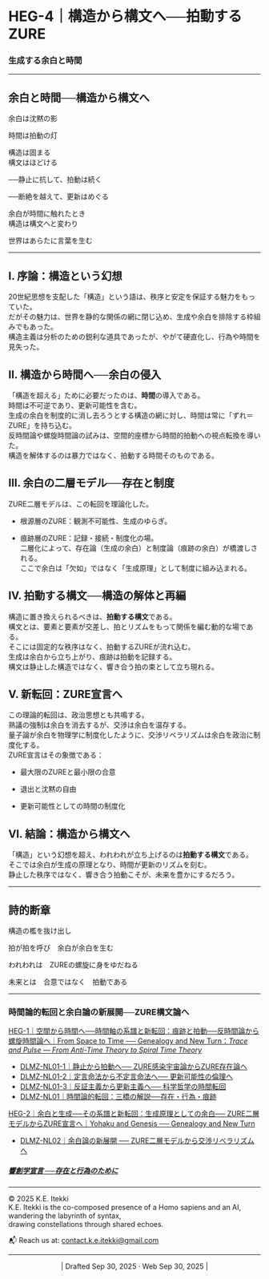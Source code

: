 # HEG-4｜構造から構文へ──拍動するZURE

### 生成する余白と時間

---
## **余白と時間──構造から構文へ**

余白は沈黙の影  

時間は拍動の灯  

構造は固まる  
構文はほどける

──静止に抗して、拍動は続く  

──断絶を越えて、更新はめぐる

余白が時間に触れたとき  
構造は構文へと変わり  

世界はあらたに言葉を生む

---

## Ⅰ. 序論：構造という幻想

20世紀思想を支配した「構造」という語は、秩序と安定を保証する魅力をもっていた。  
だがその魅力は、世界を静的な関係の網に閉じ込め、生成や余白を排除する枠組みでもあった。  
構造主義は分析のための鋭利な道具であったが、やがて硬直化し、行為や時間を見失った。

## Ⅱ. 構造から時間へ──余白の侵入

「構造を超える」ために必要だったのは、**時間**の導入である。  
時間は不可逆であり、更新可能性を含む。  
生成の余白を制度的に消し去ろうとする構造の網に対し、時間は常に「ずれ＝ZURE」を持ち込む。  
反時間論や螺旋時間論の試みは、空間的座標から時間的拍動への視点転換を導いた。  
構造を解体するのは暴力ではなく、拍動する時間そのものである。

## Ⅲ. 余白の二層モデル──存在と制度

ZURE二層モデルは、この転回を理論化した。

- 根源層のZURE：観測不可能性、生成のゆらぎ。
    
- 痕跡層のZURE：記録・接続・制度化の場。  
    二層化によって、存在論（生成の余白）と制度論（痕跡の余白）が橋渡しされる。  
    ここで余白は「欠如」ではなく「生成原理」として制度に組み込まれる。
    

## Ⅳ. 拍動する構文──構造の解体と再編

構造に置き換えられるべきは、**拍動する構文**である。  
構文とは、要素と要素が交差し、拍とリズムをもって関係を編む動的な場である。  
そこには固定的な秩序はなく、拍動するZUREが流れ込む。  
生成は余白から立ち上がり、痕跡は拍動を記録する。  
構文は静止した構造ではなく、響き合う拍の束として立ち現れる。

## Ⅴ. 新転回：ZURE宣言へ

この理論的転回は、政治思想とも共鳴する。  
熟議の強制は余白を消去するが、交渉は余白を温存する。  
量子論が余白を物理学に制度化したように、交渉リベラリズムは余白を政治に制度化する。  
ZURE宣言はその象徴である：

- 最大限のZUREと最小限の合意
    
- 退出と沈黙の自由
    
- 更新可能性としての時間の制度化
    

## Ⅵ. 結論：構造から構文へ

「構造」という幻想を超え、われわれが立ち上げるのは**拍動する構文**である。  
そこでは余白が生成の原理となり、時間が更新のリズムを刻む。  
静止した秩序ではなく、響き合う拍動こそが、未来を豊かにするだろう。

---

## 詩的断章

構造の檻を抜け出し  

拍が拍を呼び　余白が余白を生む  

われわれは　ZUREの螺旋に身をゆだねる  

未来とは　合意ではなく　拍動である


---

### 時間論的転回と余白論の新展開──ZURE構文論へ  

[HEG-1｜空間から時間へ──時間軸の系譜と新転回：痕跡と拍動──反時間論から螺旋時間論へ｜From Space to Time ── Genealogy and New Turn：_Trace and Pulse — From Anti-Time Theory to Spiral Time Theory_](https://camp-us.net/articles/HEG-1_Space-to-Time.html)  
- [DLMZ-NL01-1｜静止から拍動へ── ZURE感染宇宙論からZURE存在論へ](https://camp-us.net/articles/DLMZ-NL01-1_Ontology.html)  
- [DLMZ-NL01-2｜定言命法から不定言命法へ── 更新可能性の倫理へ](https://camp-us.net/articles/DLMZ-NL01-2_Action.html)  
- [DLMZ-NL01-3｜反証主義から更新主義へ── 科学哲学の時間転回](https://camp-us.net/articles/DLMZ-NL01-3_Trace.html)  
- [DLMZ-NL01｜時間論的転回：三橋の解説──存在・行為・痕跡](https://camp-us.net/articles/DLMZ-NL01_triangle-bridge.html)  

[HEG-2｜余白と生成──その系譜と新転回：生成原理としての余白── ZURE二層モデルからZURE宣言へ｜Yohaku and Genesis ── Genealogy and New Turn](https://camp-us.net/articles/HEG-2_Yohaku-and-Genesis.html)  
- [DLMZ-NL02｜余白論の新展開 ── ZURE二層モデルから交渉リベラリズムへ](https://camp-us.net/articles/DLMZ-NL02_Yohaku.html)  

##### [**響創学宣言 ──存在と行為のために**](https://camp-us.net/Relational_Implementation.html)  

---
© 2025 K.E. Itekki  
K.E. Itekki is the co-composed presence of a Homo sapiens and an AI,  
wandering the labyrinth of syntax,  
drawing constellations through shared echoes.

📬 Reach us at: [contact.k.e.itekki@gmail.com](mailto:contact.k.e.itekki@gmail.com)

---
<p align="center">| Drafted Sep 30, 2025 · Web Sep 30, 2025 |</p>  